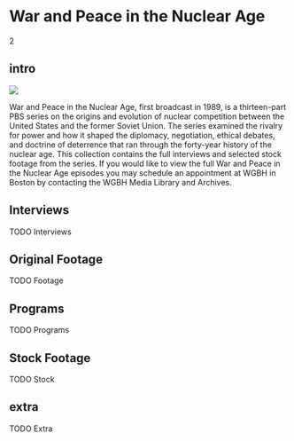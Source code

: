 # War and Peace in the Nuclear Age

2

## intro

<img src='https://s3.amazonaws.com/openvault.wgbh.org/collections/wpna/wpna-400x225.jpg' class='pull-left'/>

War and Peace in the Nuclear Age, first broadcast in 1989, is a thirteen-part 
PBS series on the origins and evolution of nuclear competition between the 
United States and the former Soviet Union. The series examined the rivalry for 
power and how it shaped the diplomacy, negotiation, ethical debates, and 
doctrine of deterrence that ran through the forty-year history of the nuclear 
age. This collection contains the full interviews and selected stock footage 
from the series.  If you would like to view the full War and Peace in the 
Nuclear Age episodes you may schedule an appointment at WGBH in Boston by 
contacting the WGBH Media Library and Archives.

## Interviews

TODO Interviews

## Original Footage

TODO Footage

## Programs

TODO Programs

## Stock Footage

TODO Stock

## extra

TODO Extra